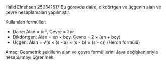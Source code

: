 Halid Elnehsen
250541617
Bu görevde daire, dikdörtgen ve üçgenin alan ve çevre hesaplamaları yapılmıştır.

Kullanılan formüller:
- Daire: Alan = πr², Çevre = 2πr
- Dikdörtgen: Alan = en × boy, Çevre = 2 × (en + boy)
- Üçgen: Alan = √(s × (s - a) × (s - b) × (s - c))  (Heron formülü)

Amaç: Geometrik şekillerin alan ve çevre formüllerini Java değişkenleriyle hesaplamayı öğrenmek.
